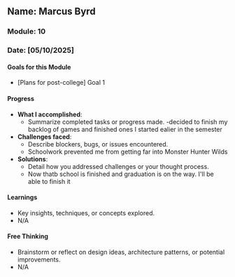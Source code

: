 ## Name: Marcus Byrd
### Module: 10

<!-- Repeat the below as needed-->
### Date: [05/10/2025]

#### Goals for this Module

- [Plans for post-college] Goal 1



#### Progress
- **What I accomplished**:
  - Summarize completed tasks or progress made.
  -decided to finish my backlog of games and finished ones I started ealier in the semester
- **Challenges faced**:
  - Describe blockers, bugs, or issues encountered.
  -  Schoolwork prevented me from getting far into Monster Hunter Wilds
- **Solutions**:
  - Detail how you addressed challenges or your thought process.
  - Now thatb school is finished and graduation is on the way. I'll be able to finish it 

#### Learnings
- Key insights, techniques, or concepts explored.
-  N/A

#### Free Thinking
- Brainstorm or reflect on design ideas, architecture patterns, or potential improvements.
-  N/A
